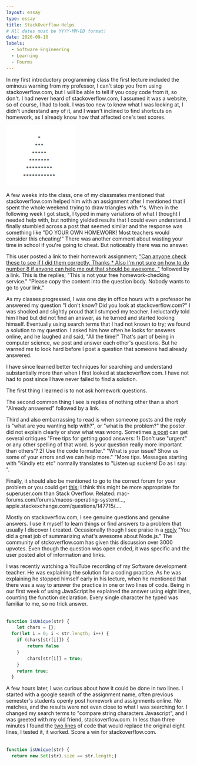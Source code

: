 ```yaml
---
layout: essay
type: essay
title: StackOverflow Helps
# All dates must be YYYY-MM-DD format!
date: 2020-09-10
labels:
  - Software Engineering
  - Learning
  - Fourms
---
```


In my first introductory programming class the first lecture included the ominous warning from my professor, I can't stop you from using stackoverflow.com, but I will be able to tell if you copy code from it, so don't.  I had never heard of stackoverflow.com, I assumed it was a website, so of course, I had to look.  I was too new to know what I was looking at, I didn't understand any of it, and I wasn't inclined to find shortcuts on homework, as I already know how that affected one's test scores.   

<div class="ui medium images">
  <img src="../images/triangle.png">
</div>

A few weeks into the class, one of my classmates mentioned that stackoverflow.com helped him with an assignment after I mentioned that I spent the whole weekend trying to draw triangles with *'s.  When in the following week I got stuck, I typed in many variations of what I thought I needed help with, but nothing yielded results that I could even understand.   I finally stumbled across a post that seemed similar and the response was something like "DO YOUR OWN HOMEWORK! Most teachers would consider this cheating!"  There was another comment about wasting your time in school if you're going to cheat.  But noticeably there was no answer.  

This user posted a link to their homework assignment; ["Can anyone check these to see if I did them correctly. Thanks * Also I'm not sure on how to do number 8 if anyone can help me out that should be awesome. "](https://stackoverflow.com/q/32875985) followed by a link.  This is the replies; "This is not your free homework-checking service." "Please copy the content into the question body. Nobody wants to go to your link."  

As my classes progressed, I was one day in office hours with a professor he answered my question "I don't know? Did you look at stackoverflow.com?" I was shocked and slightly proud that I stumped my teacher.  I reluctantly told him I had but did not find an answer, as he turned and started looking himself.  Eventually using search terms that I had not known to try; we found a solution to my question.  I asked him how often he looks for answers online, and he laughed and said, "All the time!"  That's part of being in computer science, we post and answer each other's questions.  But he warned me to look hard before I post a question that someone had already answered. 

I have since learned better techniques for searching and understand substantially more than when I first looked at stackoverflow.com.  I have not had to post since I have never failed to find a solution.  

The first thing I learned is to not ask homework questions.  

The second common thing I see is replies of nothing other than a short "Already answered" followed by a link. 

Third and also embarrassing to read is when someone posts and the reply is "what are you wanting help with?", or "what is the problem?" the poster did not explain clearly or show what was wrong. Sometimes [a post](https://stackoverflow.com/q/3670229) can get several critiques "Free tips for getting good answers: 1) Don't use "urgent" or any other spelling of that word. Is your question really more important than others'? 2) Use the code formatter." "What is your issue? Show us some of your errors and we can help more." "More tips. Messages starting with "Kindly etc etc" normally translates to "Listen up suckers! Do as I say: ". 

Finally, it should also be mentioned to go to the correct forum for your problem or you could get [this](https://stackoverflow.com/q/60792725); I think this might be more appropriate for superuser.com than Stack Overflow. Related: mac-forums.com/forums/macos-operating-system/…, apple.stackexchange.com/questions/147715/….  

Mostly on stackoverflow.com, I see genuine questions and genuine answers.  I use it myself to learn things or find answers to a problem that usually I discover I created.  Occasionally though I see praise in a [reply](https://stackoverflow.com/a/5062670) "You did a great job of summarizing what's awesome about Node.js."  The community of stckoverflow.com has given this discussion over 3000 upvotes. Even though the question was open ended, it was specific and the user posted alot of information and links.

I was recently watching a YouTube recording of my Software development teacher.  He was explaining the solution for a coding practice.  As he was explaining he stopped himself early in his lecture, when he mentioned that there was a way to answer the practice in one or two lines of code.  Being in our first week of using JavaScript he explained the answer using eight lines, counting the function declaration.  Every single character he typed was familiar to me, so no trick answer. 

``` JavaScript 

function isUnique(str) {
	let chars = {};
  for(let i = 0; i < str.length; i++) {
  	if (chars[str[i]]) {
    	return false
    }
    	chars[str[i]] = true;
    }
    return true;
  }

``` 

A few hours later, I was curious about how it could be done in two lines.  I started with a google search of the assignment name, often previous semester's students openly post homework and assignments online.  No matches, and the results were not even close to what I was searching for.  I changed my search terms to "compare string characters Javascript", and I was greeted with my old friend, stackoverflow.com.  In less than three minutes I found the [two lines](https://stackoverflow.com/a/55487751) of code that would replace the original eight lines, I tested it, it worked.  Score a win for stackoverflow.com. 

``` JavaScript 

function isUnique(str) {
  return new Set(str).size == str.length;}

```
